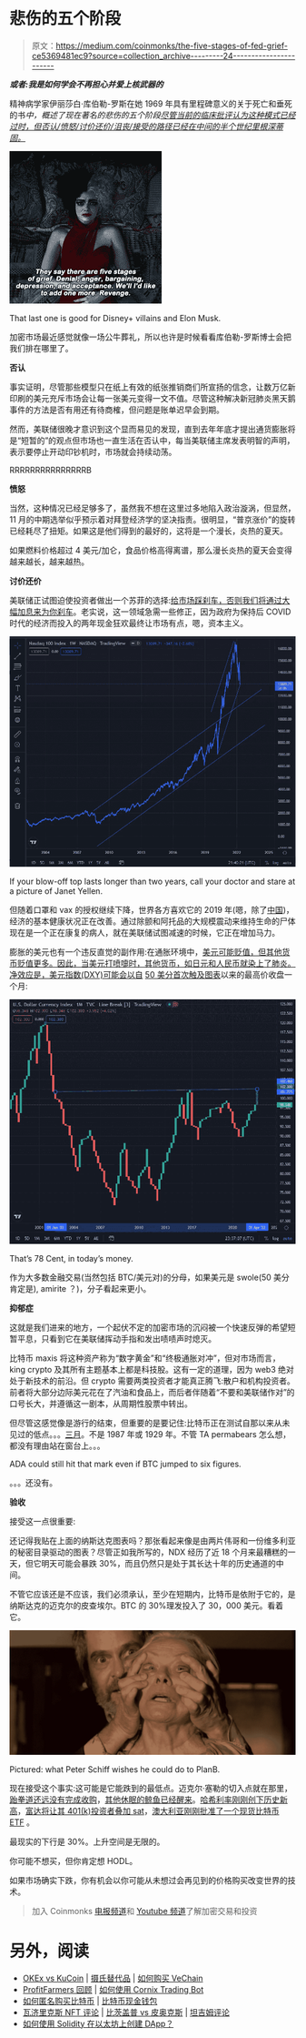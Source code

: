 # 悲伤的五个阶段

> 原文：<https://medium.com/coinmonks/the-five-stages-of-fed-grief-ce5369481ec9?source=collection_archive---------24----------------------->

***或者:我是如何学会不再担心并爱上核武器的***

精神病学家伊丽莎白·库伯勒-罗斯在她 1969 年具有里程碑意义的关于死亡和垂死的书*中，概述了现在著名的悲伤的五个阶段[尽管当前的临床批评认为这种模式已经过时，但否认/愤怒/讨价还价/沮丧/接受的路径已经在中间的半个世纪里根深蒂固。](https://en.wikipedia.org/wiki/Five_stages_of_grief)*

![](img/0328dabdb5857912d6b992e22f299e53.png)

That last one is good for Disney+ villains and Elon Musk.

加密市场最近感觉就像一场公牛葬礼，所以也许是时候看看库伯勒-罗斯博士会把我们排在哪里了。

**否认**

事实证明，尽管那些模型只在纸上有效的纸张推销商们所宣扬的信念，让数万亿新印刷的美元充斥市场会让每一张美元变得一文不值。尽管这种解决新冠肺炎黑天鹅事件的方法是否有用还有待商榷，但问题是账单迟早会到期。

然而，美联储很晚才意识到这个显而易见的发现，直到去年年底才提出通货膨胀将是“短暂的”的观点但市场也一直生活在否认中，每当美联储主席发表明智的声明，表示要停止开动印钞机时，市场就会持续动荡。

RRRRRRRRRRRRRRRB

**愤怒**

当然，这种情况已经足够多了，虽然我不想在这里过多地陷入政治漩涡，但显然，11 月的中期选举似乎预示着对拜登经济学的坚决指责。很明显，“普京涨价”的旋转已经耗尽了扭矩。如果这是他们得到的最好的，这将是一个漫长，炎热的夏天。

如果燃料价格超过 4 美元/加仑，食品价格高得离谱，那么漫长炎热的夏天会变得越来越长，越来越热。

**讨价还价**

美联储正试图迫使投资者做出一个苏菲的选择:[给市场踩刹车，否则我们将通过大幅加息来为你刹车](https://www.washingtonpost.com/business/if-stocks-dont-fall-the-fed-needs-to-force-them/2022/04/06/84c9322e-b599-11ec-8358-20aa16355fb4_story.html)。老实说，这一领域急需一些修正，因为政府为保持后 COVID 时代的经济而投入的两年现金狂欢最终让市场有点，嗯，资本主义。

![](img/b89bedec3a7276e32b03c5b927167c26.png)

If your blow-off top lasts longer than two years, call your doctor and stare at a picture of Janet Yellen.

但随着口罩和 vax 的授权继续下降，世界各方喜欢它的 2019 年(嗯，除了[中国](https://www.cnn.com/videos/world/2022/04/26/china-shanghai-covid-19-measures-lockdown-fences-online-uprising-ebof-culver-dnt-vpx.cnn))，经济的基本健康状况正在改善。通过除颤和阿托品的大规模震动来维持生命的尸体现在是一个正在康复的病人，就在美联储试图减速的时候，它正在增加马力。

膨胀的美元也有一个违反直觉的副作用:在通胀环境中，[美元可能贬值，但其他货币贬值更多。因此，当美元打喷嚏时，其他货币，如日元和人民币就染上了肺炎。净效应是，美元指数(DXY)可能会以自](https://www.barrons.com/articles/strong-dollar-earnings-stock-market-51647038289) [50 美分首次触及图表](https://www.billboard.com/charts/hot-100/?rank=68)以来的最高价收盘一个月:

![](img/8d1c0b10a82bf94ed4213f588abc0bd2.png)

That’s 78 Cent, in today’s money.

作为大多数金融交易(当然包括 BTC/美元对)的分母，如果美元是 swole(50 美分肯定是), amirite ？)，分子看起来更小。

**抑郁症**

这就是我们进来的地方，一个起伏不定的加密市场的沉闷被一个快速反弹的希望短暂平息，只看到它在美联储挥动手指和发出啧啧声时熄灭。

比特币 maxis 将这种资产称为“数字黄金”和“终极通胀对冲”，但对市场而言，king crypto 及其所有主题基本上都是科技股。这有一定的道理，因为 web3 绝对处于新技术的前沿。但 crypto 需要两类投资者才能真正腾飞:散户和机构投资者。前者将大部分边际美元花在了汽油和食品上，而后者伴随着“不要和美联储作对”的口号长大，并遵循这一剧本，从周期性股票中转出。

但尽管这感觉像是游行的结束，但重要的是要记住:比特币正在测试自那以来从未见过的低点。。。[三月](/coinmonks/unblocking-blockchain-part-ii-db305bb94704)。不是 1987 年或 1929 年。不管 TA permabears 怎么想，都没有理由站在窗台上。。。

ADA could still hit that mark even if BTC jumped to six figures.

。。。还没有。

**验收**

接受这一点很重要:

还记得我贴在上面的纳斯达克图表吗？那张看起来像是由两片伟哥和一份维多利亚的秘密目录驱动的图表？尽管正如我所写的，NDX 经历了近 18 个月来最糟糕的一天，但它明天可能会暴跌 30%，而且仍然只是处于其长达十年的历史通道的中间。

不管它应该还是不应该，我们必须承认，至少在短期内，比特币是依附于它的，是纳斯达克的迈克尔的皮查埃尔。BTC 的 30%理发投入了 30，000 美元。看着它。

![](img/99ed52cfdd43b17a65f6d5095df35694.png)

Pictured: what Peter Schiff wishes he could do to PlanB.

现在接受这个事实:这可能是它能跌到的最低点。迈克尔·塞勒的切入点就在那里，[跆拳道还远没有完成收购](/coinmonks/bitcoins-going-to-the-moon-2ab759ce4c5f)，[其他休眠的鲸鱼已经醒来](https://zycrypto.com/mysterious-bitcoin-whale-quiet-for-over-7-years-suddenly-woke-up-shortly-before-btc-slipped-under-45k/)。[哈希利率刚刚创下历史新高](https://www.fxstreet.com/cryptocurrencies/news/bitcoin-price-tumbles-but-this-metric-just-reached-a-new-all-time-high-202204260850)，[富达将让其 401(k)投资者叠加 sat](https://www.wsj.com/articles/fidelity-to-allow-retirement-savers-to-put-bitcoin-in-401-k-accounts-11650945661)，[澳大利亚刚刚批准了一个现货比特币 ETF](https://www.bloomberg.com/news/articles/2022-04-20/bitcoin-etfs-set-to-roll-out-in-australia-to-test-crypto-demand) 。

最现实的下行是 30%。上升空间是无限的。

你可能不想买，但你肯定想 HODL。

如果市场确实下跌，你有机会以你可能从未想过会再见到的价格购买改变世界的技术。

> 加入 Coinmonks [电报频道](https://t.me/coincodecap)和 [Youtube 频道](https://www.youtube.com/c/coinmonks/videos)了解加密交易和投资

# 另外，阅读

*   [OKEx vs KuCoin](https://coincodecap.com/okex-kucoin) | [摄氏替代品](https://coincodecap.com/celsius-alternatives) | [如何购买 VeChain](https://coincodecap.com/buy-vechain)
*   [ProfitFarmers 回顾](https://coincodecap.com/profitfarmers-review) | [如何使用 Cornix Trading Bot](https://coincodecap.com/cornix-trading-bot)
*   [如何匿名购买比特币](https://coincodecap.com/buy-bitcoin-anonymously) | [比特币现金钱包](https://coincodecap.com/bitcoin-cash-wallets)
*   [瓦济里克斯 NFT 评论](https://coincodecap.com/wazirx-nft-review) | [比茨盖普 vs 皮奥克斯](https://coincodecap.com/bitsgap-vs-pionex) | [坦吉姆评论](https://coincodecap.com/tangem-wallet-review)
*   [如何使用 Solidity 在以太坊上创建 DApp？](https://coincodecap.com/create-a-dapp-on-ethereum-using-solidity)